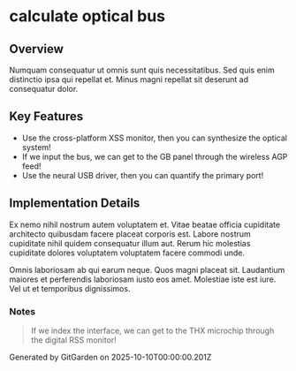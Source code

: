 # calculate optical bus

## Overview
Numquam consequatur ut omnis sunt quis necessitatibus. Sed quis enim distinctio ipsa qui repellat et. Minus magni repellat sit deserunt ad consequatur dolor.

## Key Features
- Use the cross-platform XSS monitor, then you can synthesize the optical system!
- If we input the bus, we can get to the GB panel through the wireless AGP feed!
- Use the neural USB driver, then you can quantify the primary port!

## Implementation Details
Ex nemo nihil nostrum autem voluptatem et. Vitae beatae officia cupiditate architecto quibusdam facere placeat corporis est. Labore nostrum cupiditate nihil quidem consequatur illum aut. Rerum hic molestias cupiditate dolores voluptatem voluptatem facere commodi unde.
 Omnis laboriosam ab qui earum neque. Quos magni placeat sit. Laudantium maiores et perferendis laboriosam iusto eos amet. Molestiae iste est iure. Vel ut et temporibus dignissimos.

### Notes
> If we index the interface, we can get to the THX microchip through the digital RSS monitor!

Generated by GitGarden on 2025-10-10T00:00:00.201Z